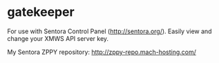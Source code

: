 # gatekeeper
For use with Sentora Control Panel (http://sentora.org/). Easily view and change your XMWS API server key.

My Sentora ZPPY repository: http://zppy-repo.mach-hosting.com/
